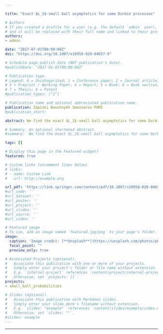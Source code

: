 ```yaml
---

title: "Exact $L_2$-small ball asymptotics for some Durbin processes"

# Authors
# If you created a profile for a user (e.g. the default `admin` user), write the username (folder name) here 
# and it will be replaced with their full name and linked to their profile.
authors:
- admin

date: "2017-07-01T00:00:00Z"
doi: "https://doi.org/10.1007/s10958-020-04657-9"

# Schedule page publish date (NOT publication's date).
#publishDate: "2017-01-01T00:00:00Z"

# Publication type.
# Legend: 0 = Uncategorized; 1 = Conference paper; 2 = Journal article;
# 3 = Preprint / Working Paper; 4 = Report; 5 = Book; 6 = Book section;
# 7 = Thesis; 8 = Patent
#publication_types: ["2"]

# Publication name and optional abbreviated publication name.
publication: Zapiski Nauchnykh Seminarov POMI
#publication_short: 

abstract: We find the exact $L_2$-small ball asymptotics for some Durbin processes. These processes are finitedimensional perturbations of a Brownian bridge $B(t)$ and naturally appear in statistics as limit ones when one constructs goodness-of-fit tests of $\omega^2$-type for testing a sample for some distribution with estimated parameters. Earlier, in the work of Nazarov and Petrova, Kac–Kiefer–Wolfowitz processes (which correspond for testing normality) were considered, where a technique for obtaining asymptotics of oscillating integrals with a slowly varying amplitude has been developed. Due to this, it is possible to calculate the asymptotics of small deviations for Durbin processes for certain distributions (Laplace, logistic, Gumbel, gamma). 

# Summary. An optional shortened abstract.
#summary:  We find the exact $L_2$-small ball asymptotics for some Durbin processes appearing in statistics.

tags: []

# Display this page in the Featured widget?
featured: true

# Custom links (uncomment lines below)
# links:
# - name: Custom Link
#   url: http://example.org

url_pdf: 'https://link.springer.com/content/pdf/10.1007/s10958-020-04657-9.pdf'
#url_code: ''
#url_dataset: ''
#url_poster: ''
#url_project: ''
#url_slides: ''
#url_source: ''
#url_video: ''

# Featured image
# To use, add an image named `featured.jpg/png` to your page's folder. 
image:
  caption: 'Image credit: [**Unsplash**](https://unsplash.com/photos/pLCdAaMFLTE)'
  focal_point: ""
  preview_only: true

# Associated Projects (optional).
#   Associate this publication with one or more of your projects.
#   Simply enter your project's folder or file name without extension.
#   E.g. `internal-project` references `content/project/internal-project/index.md`.
#   Otherwise, set `projects: []`.
projects:
- small_ball_probabilities

# Slides (optional).
#   Associate this publication with Markdown slides.
#   Simply enter your slide deck's filename without extension.
#   E.g. `slides: "example"` references `content/slides/example/index.md`.
#   Otherwise, set `slides: ""`.
#slides: example
---
```


---
